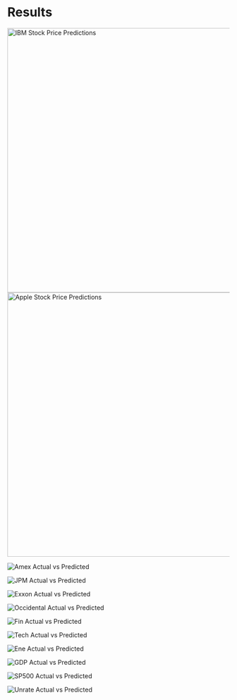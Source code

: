 # Results

<img src="images/IBM.png" alt="IBM Stock Price Predictions" width="600" />

<img src="images/Apple.png" alt="Apple Stock Price Predictions" width="600" />

![Amex Actual vs Predicted](images/Amex.png)

![JPM Actual vs Predicted](images/JPM.png)

![Exxon Actual vs Predicted](images/Exxon.png)

![Occidental Actual vs Predicted](images/Occidental.png)

![Fin Actual vs Predicted](images/Fin.png)

![Tech Actual vs Predicted](images/Tech.png)

![Ene Actual vs Predicted](images/Ene.png)

![GDP Actual vs Predicted](images/GDP.png)

![SP500 Actual vs Predicted](images/SP500.png)

![Unrate Actual vs Predicted](images/Unrate.png)


